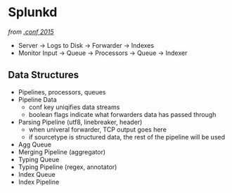 # Splunkd

_from [.conf 2015](http://adrichman.github.io/SplunkConf2015/)_

* Server -> Logs to Disk -> Forwarder -> Indexes
* Monitor Input -> Queue -> Processors -> Queue -> Indexer

## Data Structures
* Pipelines, processors, queues
* Pipeline Data
    - conf key uniqifies data streams
    - boolean flags indicate what forwarders data has passed through
* Parsing Pipeline (utf8, linebreaker, header)
    - when univeral forwarder, TCP output goes here
    - if sourcetype is structured data, the rest of the pipeline will be used
* Agg Queue
* Merging Pipeline (aggregator)
* Typing Queue
* Typing Pipeline (regex, annotator)
* Index Queue
* Index Pipeline
